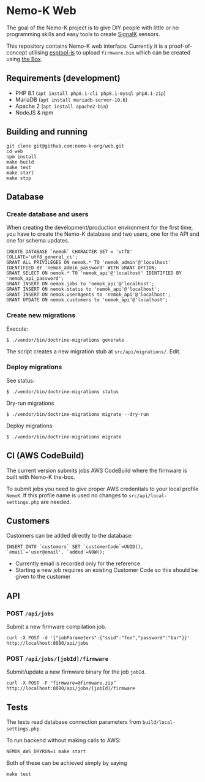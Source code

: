 # Nemo-K Web

The goal of the Nemo-K project is to give DIY people with little or no
programming skills and easy tools to create [SignalK](http://signalk.org/)
sensors.

This repository contains Nemo-K web interface. Currently it is a proof-of-concept
utilising [esptool-js](https://www.npmjs.com/package/esptool-js) to upload
`firmware.bin` which can be created using [the Box](https://github.com/nemo-k-org/the-box).

## Requirements (development)

* PHP 8.1 (`apt install php8.1-cli php8.1-mysql php8.1-zip`)
* MariaDB (`apt install mariadb-server-10.6`)
* Apache 2 (`apt install apache2-bin`)
* NodeJS & npm

## Building and running

```
git clone git@github.com:nemo-k-org/web.git
cd web
npm install
make build
make test
make start
make stop
```

## Database

### Create database and users

When creating the development/production environment for the first time, you have to create
the Nemo-K database and two users, one for the API and one for schema updates.

```
CREATE DATABASE `nemok` CHARACTER SET = 'utf8' COLLATE='utf8_general_ci';
GRANT ALL PRIVILEGES ON nemok.* TO 'nemok_admin'@'localhost' IDENTIFIED BY 'nemok_admin_password' WITH GRANT OPTION;
GRANT SELECT ON nemok.* TO 'nemok_api'@'localhost' IDENTIFIED BY 'nemok_api_password';
GRANT INSERT ON nemok.jobs to 'nemok_api'@'localhost';
GRANT INSERT ON nemok.status to 'nemok_api'@'localhost';
GRANT INSERT ON nemok.userAgents to 'nemok_api'@'localhost';
GRANT UPDATE ON nemok.customers to 'nemok_api'@'localhost';
```

### Create new migrations

Execute:

`$ ./vendor/bin/doctrine-migrations generate`

The script creates a new migration stub at `src/api/migrations/`. Edit.

### Deploy migrations

See status:

`$ ./vendor/bin/doctrine-migrations status`

Dry-run migrations

`$ ./vendor/bin/doctrine-migrations migrate --dry-run`

Deploy migrations:

`$ ./vendor/bin/doctrine-migrations migrate`

## CI (AWS CodeBuild)

The current version submits jobs AWS CodeBuild where the firmware is built with Nemo-K
the-box.

To submit jobs you need to give proper AWS credentials to your local profile
`NemoK`. If this profile name is used no changes to `src/api/local-settings.php`
are needed.

## Customers

Customers can be added directly to the database:

``INSERT INTO `customers` SET `customerCode`=UUID(), `email`='user@email', `added`=NOW();``

* Currently email is recorded only for the reference
* Starting a new job requires an existing Customer Code so this should be given to the customer

## API

### POST `/api/jobs`

Submit a new firmware compilation job.

`curl -X POST -d '{"jobParameters":{"ssid":"foo","password":"bar"}}' http://localhost:8080/api/jobs`

### POST `/api/jobs/[jobId]/firmware`

Submit/update a new firmware binary for the job `jobId`.

`curl -X POST -F "firmware=@firmware.zip" http://localhost:8080/api/jobs/[jobId]/firmware`

## Tests

The tests read database connection parameters from `build/local-settings.php`.

To run backend without making calls to AWS:

`NEMOK_AWS_DRYRUN=1 make start`

Both of these can be achieved simply by saying

`make test`
